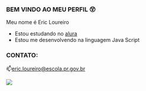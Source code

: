 ### BEM VINDO AO MEU PERFIL 😲

Meu nome é Eric Loureiro
- Estou estudando no [alura](https://www.alura.com.br)
- Estou me desenvolvendo na linguagem Java Script
### CONTATO:

📫eric.loureiro@escola.pr.gov.br

![](https://media.tenor.com/tSNAGNZMbqwAAAAi/meme-memes2022funny.gif)

